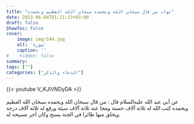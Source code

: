 ```yaml
---
title: "ثواب من قال سبحان الله وبحمده سبحان الله العظيم وبحمده"
date: 2023-06-04T01:21:13+03:00
draft: false
ShowToc: False
cover:
    image: img/144.jpg
    alt: 'صورة'
    caption: ''
#    hidden: false
summary: 
tags: [""]
categories: ["الدعاء والذكر"]
---
```

{{< youtube V_KJlVNDyDA >}}  
 <br>
عن أبي عبد الله عليه‌السلام
قال : من قال سبحان الله وبحمده سبحان الله العظيم وبحمده كتب الله
له ثلاثة آلاف حسنة ومحا عنه ثلاثة آلاف سيئة ورفع له ثلاثة آلاف
درجة ويخلق منها طائرا في الجنة يسبح وكان أجر تسبيحه له.

